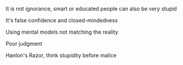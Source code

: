 ---
---
It is not ignorance, smart or educated people can also be very stupid

It's false confidence and closed-mindedness

Using mental models not matching the reality

Poor judgment

Hanlon's Razor, think stupidity before malice